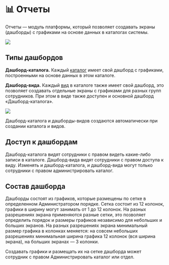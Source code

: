 # 📊 Отчеты

Отчеты — модуль платформы, который позволяет создавать экраны (дашборды) с графиками на основе данных в каталогах системы.

![](.gitbook/assets/dashboards\_sample.png)

## Типы дашбордов

**Дашборд-каталога.** Каждый [каталог](catalogs.md) имеет свой дашборд с графиками, построенными на основе данных в этом каталоге.

**Дашборд-вида.** Каждый [вид](views.md) в каталоге также имеет свой дашборд, это позволяет создавать отдельные экраны с графиками для разных групп сотрудников. При этом в виде также доступен и основной дашборд «Дашборд-каталога».

![](.gitbook/assets/dashboards\_board\_swith.png)

Дашборд-каталога и дашборды-видов создаются автоматически при создании каталога и видов.

## Доступ к дашбордам

Дашборд-каталога видят сотрудники с правом видеть какие-либо записи в каталоге. Дашборд-вида видят сотрудники с правом доступа к виду. Изменять и дашборд-каталога, и дашборд-вида могут только сотрудники с правом администрировать каталог.

## Состав дашборда

Дашборды состоят из графиков, которые размещены по сетке в определенном Администратором порядке. Сетка состоит из 12 колонок, графики в ширину могут занимать от 1 до 12 колонок. На разных разрешениях экрана применяются разные сетки, это позволяет определить порядок и размеры графиков независимо для небольших и больших экранов. На разных разрешениях экрана минимальный размер графика в колонках меняется: на совсем небольших разрешениях минимальная ширина графика 12 колонок (вся ширина экрана), на больших экранах — 3 колонки.

Создавать графики и размещать их на сетке дашборда может сотрудник с правом Администрировать каталог или отдел.
